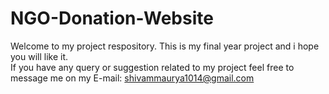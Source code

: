 # NGO-Donation-Website
Welcome to my project respository.
This is my final year project and  i hope you will like it.
<br>If you have any query or suggestion  related to my project feel free to message me  on my E-mail: shivammaurya1014@gmail.com

